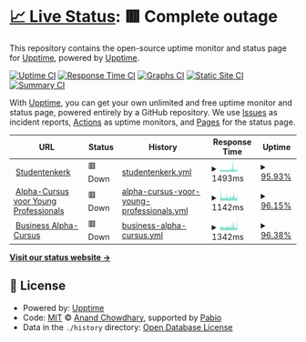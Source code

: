 # [📈 Live Status](https://upptime.github.io/upptime): <!--live status--> **🟥 Complete outage**

This repository contains the open-source uptime monitor and status page for [Upptime](https://upptime.js.org), powered by [Upptime](https://github.com/upptime/upptime).

[![Uptime CI](https://github.com/Phaf4IT/upptime-studentenkerk/workflows/Uptime%20CI/badge.svg)](https://github.com/Phaf4IT/upptime-studentenkerk/actions?query=workflow%3A%22Uptime+CI%22)
[![Response Time CI](https://github.com/Phaf4IT/upptime-studentenkerk/workflows/Response%20Time%20CI/badge.svg)](https://github.com/Phaf4IT/upptime-studentenkerk/actions?query=workflow%3A%22Response+Time+CI%22)
[![Graphs CI](https://github.com/Phaf4IT/upptime-studentenkerk/workflows/Graphs%20CI/badge.svg)](https://github.com/Phaf4IT/upptime-studentenkerk/actions?query=workflow%3A%22Graphs+CI%22)
[![Static Site CI](https://github.com/Phaf4IT/upptime-studentenkerk/workflows/Static%20Site%20CI/badge.svg)](https://github.com/Phaf4IT/upptime-studentenkerk/actions?query=workflow%3A%22Static+Site+CI%22)
[![Summary CI](https://github.com/Phaf4IT/upptime-studentenkerk/workflows/Summary%20CI/badge.svg)](https://github.com/Phaf4IT/upptime-studentenkerk/actions?query=workflow%3A%22Summary+CI%22)

With [Upptime](https://upptime.js.org), you can get your own unlimited and free uptime monitor and status page, powered entirely by a GitHub repository. We use [Issues](https://github.com/upptime/upptime/issues) as incident reports, [Actions](https://github.com/Phaf4IT/upptime-studentenkerk/actions) as uptime monitors, and [Pages](https://upptime.github.io/upptime) for the status page.

<!--start: status pages-->
<!-- This summary is generated by Upptime (https://github.com/upptime/upptime) -->
<!-- Do not edit this manually, your changes will be overwritten -->
<!-- prettier-ignore -->
| URL | Status | History | Response Time | Uptime |
| --- | ------ | ------- | ------------- | ------ |
| <img alt="" src="https://icons.duckduckgo.com/ip3/www.studentenkerk.nl.ico" height="13"> [Studentenkerk](https://www.studentenkerk.nl) | 🟥 Down | [studentenkerk.yml](https://github.com/Phaf4IT/upptime-studentenkerk/commits/HEAD/history/studentenkerk.yml) | <details><summary><img alt="Response time graph" src="./graphs/studentenkerk/response-time-week.png" height="20"> 1493ms</summary><br><a href="https://Phaf4IT.github.io/upptime-studentenkerk/history/studentenkerk"><img alt="Response time 1651" src="https://img.shields.io/endpoint?url=https%3A%2F%2Fraw.githubusercontent.com%2FPhaf4IT%2Fupptime-studentenkerk%2FHEAD%2Fapi%2Fstudentenkerk%2Fresponse-time.json"></a><br><a href="https://Phaf4IT.github.io/upptime-studentenkerk/history/studentenkerk"><img alt="24-hour response time 1655" src="https://img.shields.io/endpoint?url=https%3A%2F%2Fraw.githubusercontent.com%2FPhaf4IT%2Fupptime-studentenkerk%2FHEAD%2Fapi%2Fstudentenkerk%2Fresponse-time-day.json"></a><br><a href="https://Phaf4IT.github.io/upptime-studentenkerk/history/studentenkerk"><img alt="7-day response time 1493" src="https://img.shields.io/endpoint?url=https%3A%2F%2Fraw.githubusercontent.com%2FPhaf4IT%2Fupptime-studentenkerk%2FHEAD%2Fapi%2Fstudentenkerk%2Fresponse-time-week.json"></a><br><a href="https://Phaf4IT.github.io/upptime-studentenkerk/history/studentenkerk"><img alt="30-day response time 1453" src="https://img.shields.io/endpoint?url=https%3A%2F%2Fraw.githubusercontent.com%2FPhaf4IT%2Fupptime-studentenkerk%2FHEAD%2Fapi%2Fstudentenkerk%2Fresponse-time-month.json"></a><br><a href="https://Phaf4IT.github.io/upptime-studentenkerk/history/studentenkerk"><img alt="1-year response time 1651" src="https://img.shields.io/endpoint?url=https%3A%2F%2Fraw.githubusercontent.com%2FPhaf4IT%2Fupptime-studentenkerk%2FHEAD%2Fapi%2Fstudentenkerk%2Fresponse-time-year.json"></a></details> | <details><summary><a href="https://Phaf4IT.github.io/upptime-studentenkerk/history/studentenkerk">95.93%</a></summary><a href="https://Phaf4IT.github.io/upptime-studentenkerk/history/studentenkerk"><img alt="All-time uptime 98.50%" src="https://img.shields.io/endpoint?url=https%3A%2F%2Fraw.githubusercontent.com%2FPhaf4IT%2Fupptime-studentenkerk%2FHEAD%2Fapi%2Fstudentenkerk%2Fuptime.json"></a><br><a href="https://Phaf4IT.github.io/upptime-studentenkerk/history/studentenkerk"><img alt="24-hour uptime 98.19%" src="https://img.shields.io/endpoint?url=https%3A%2F%2Fraw.githubusercontent.com%2FPhaf4IT%2Fupptime-studentenkerk%2FHEAD%2Fapi%2Fstudentenkerk%2Fuptime-day.json"></a><br><a href="https://Phaf4IT.github.io/upptime-studentenkerk/history/studentenkerk"><img alt="7-day uptime 95.93%" src="https://img.shields.io/endpoint?url=https%3A%2F%2Fraw.githubusercontent.com%2FPhaf4IT%2Fupptime-studentenkerk%2FHEAD%2Fapi%2Fstudentenkerk%2Fuptime-week.json"></a><br><a href="https://Phaf4IT.github.io/upptime-studentenkerk/history/studentenkerk"><img alt="30-day uptime 95.32%" src="https://img.shields.io/endpoint?url=https%3A%2F%2Fraw.githubusercontent.com%2FPhaf4IT%2Fupptime-studentenkerk%2FHEAD%2Fapi%2Fstudentenkerk%2Fuptime-month.json"></a><br><a href="https://Phaf4IT.github.io/upptime-studentenkerk/history/studentenkerk"><img alt="1-year uptime 98.50%" src="https://img.shields.io/endpoint?url=https%3A%2F%2Fraw.githubusercontent.com%2FPhaf4IT%2Fupptime-studentenkerk%2FHEAD%2Fapi%2Fstudentenkerk%2Fuptime-year.json"></a></details>
| <img alt="" src="https://icons.duckduckgo.com/ip3/young-professional.alphautrecht.nl.ico" height="13"> [Alpha-Cursus voor Young Professionals](https://young-professional.alphautrecht.nl/) | 🟥 Down | [alpha-cursus-voor-young-professionals.yml](https://github.com/Phaf4IT/upptime-studentenkerk/commits/HEAD/history/alpha-cursus-voor-young-professionals.yml) | <details><summary><img alt="Response time graph" src="./graphs/alpha-cursus-voor-young-professionals/response-time-week.png" height="20"> 1142ms</summary><br><a href="https://Phaf4IT.github.io/upptime-studentenkerk/history/alpha-cursus-voor-young-professionals"><img alt="Response time 1268" src="https://img.shields.io/endpoint?url=https%3A%2F%2Fraw.githubusercontent.com%2FPhaf4IT%2Fupptime-studentenkerk%2FHEAD%2Fapi%2Falpha-cursus-voor-young-professionals%2Fresponse-time.json"></a><br><a href="https://Phaf4IT.github.io/upptime-studentenkerk/history/alpha-cursus-voor-young-professionals"><img alt="24-hour response time 1221" src="https://img.shields.io/endpoint?url=https%3A%2F%2Fraw.githubusercontent.com%2FPhaf4IT%2Fupptime-studentenkerk%2FHEAD%2Fapi%2Falpha-cursus-voor-young-professionals%2Fresponse-time-day.json"></a><br><a href="https://Phaf4IT.github.io/upptime-studentenkerk/history/alpha-cursus-voor-young-professionals"><img alt="7-day response time 1142" src="https://img.shields.io/endpoint?url=https%3A%2F%2Fraw.githubusercontent.com%2FPhaf4IT%2Fupptime-studentenkerk%2FHEAD%2Fapi%2Falpha-cursus-voor-young-professionals%2Fresponse-time-week.json"></a><br><a href="https://Phaf4IT.github.io/upptime-studentenkerk/history/alpha-cursus-voor-young-professionals"><img alt="30-day response time 1226" src="https://img.shields.io/endpoint?url=https%3A%2F%2Fraw.githubusercontent.com%2FPhaf4IT%2Fupptime-studentenkerk%2FHEAD%2Fapi%2Falpha-cursus-voor-young-professionals%2Fresponse-time-month.json"></a><br><a href="https://Phaf4IT.github.io/upptime-studentenkerk/history/alpha-cursus-voor-young-professionals"><img alt="1-year response time 1268" src="https://img.shields.io/endpoint?url=https%3A%2F%2Fraw.githubusercontent.com%2FPhaf4IT%2Fupptime-studentenkerk%2FHEAD%2Fapi%2Falpha-cursus-voor-young-professionals%2Fresponse-time-year.json"></a></details> | <details><summary><a href="https://Phaf4IT.github.io/upptime-studentenkerk/history/alpha-cursus-voor-young-professionals">96.15%</a></summary><a href="https://Phaf4IT.github.io/upptime-studentenkerk/history/alpha-cursus-voor-young-professionals"><img alt="All-time uptime 98.41%" src="https://img.shields.io/endpoint?url=https%3A%2F%2Fraw.githubusercontent.com%2FPhaf4IT%2Fupptime-studentenkerk%2FHEAD%2Fapi%2Falpha-cursus-voor-young-professionals%2Fuptime.json"></a><br><a href="https://Phaf4IT.github.io/upptime-studentenkerk/history/alpha-cursus-voor-young-professionals"><img alt="24-hour uptime 98.26%" src="https://img.shields.io/endpoint?url=https%3A%2F%2Fraw.githubusercontent.com%2FPhaf4IT%2Fupptime-studentenkerk%2FHEAD%2Fapi%2Falpha-cursus-voor-young-professionals%2Fuptime-day.json"></a><br><a href="https://Phaf4IT.github.io/upptime-studentenkerk/history/alpha-cursus-voor-young-professionals"><img alt="7-day uptime 96.15%" src="https://img.shields.io/endpoint?url=https%3A%2F%2Fraw.githubusercontent.com%2FPhaf4IT%2Fupptime-studentenkerk%2FHEAD%2Fapi%2Falpha-cursus-voor-young-professionals%2Fuptime-week.json"></a><br><a href="https://Phaf4IT.github.io/upptime-studentenkerk/history/alpha-cursus-voor-young-professionals"><img alt="30-day uptime 95.58%" src="https://img.shields.io/endpoint?url=https%3A%2F%2Fraw.githubusercontent.com%2FPhaf4IT%2Fupptime-studentenkerk%2FHEAD%2Fapi%2Falpha-cursus-voor-young-professionals%2Fuptime-month.json"></a><br><a href="https://Phaf4IT.github.io/upptime-studentenkerk/history/alpha-cursus-voor-young-professionals"><img alt="1-year uptime 98.41%" src="https://img.shields.io/endpoint?url=https%3A%2F%2Fraw.githubusercontent.com%2FPhaf4IT%2Fupptime-studentenkerk%2FHEAD%2Fapi%2Falpha-cursus-voor-young-professionals%2Fuptime-year.json"></a></details>
| <img alt="" src="https://icons.duckduckgo.com/ip3/businessalphautrecht.nl.ico" height="13"> [Business Alpha-Cursus](http://businessalphautrecht.nl/) | 🟥 Down | [business-alpha-cursus.yml](https://github.com/Phaf4IT/upptime-studentenkerk/commits/HEAD/history/business-alpha-cursus.yml) | <details><summary><img alt="Response time graph" src="./graphs/business-alpha-cursus/response-time-week.png" height="20"> 1342ms</summary><br><a href="https://Phaf4IT.github.io/upptime-studentenkerk/history/business-alpha-cursus"><img alt="Response time 1443" src="https://img.shields.io/endpoint?url=https%3A%2F%2Fraw.githubusercontent.com%2FPhaf4IT%2Fupptime-studentenkerk%2FHEAD%2Fapi%2Fbusiness-alpha-cursus%2Fresponse-time.json"></a><br><a href="https://Phaf4IT.github.io/upptime-studentenkerk/history/business-alpha-cursus"><img alt="24-hour response time 1780" src="https://img.shields.io/endpoint?url=https%3A%2F%2Fraw.githubusercontent.com%2FPhaf4IT%2Fupptime-studentenkerk%2FHEAD%2Fapi%2Fbusiness-alpha-cursus%2Fresponse-time-day.json"></a><br><a href="https://Phaf4IT.github.io/upptime-studentenkerk/history/business-alpha-cursus"><img alt="7-day response time 1342" src="https://img.shields.io/endpoint?url=https%3A%2F%2Fraw.githubusercontent.com%2FPhaf4IT%2Fupptime-studentenkerk%2FHEAD%2Fapi%2Fbusiness-alpha-cursus%2Fresponse-time-week.json"></a><br><a href="https://Phaf4IT.github.io/upptime-studentenkerk/history/business-alpha-cursus"><img alt="30-day response time 1415" src="https://img.shields.io/endpoint?url=https%3A%2F%2Fraw.githubusercontent.com%2FPhaf4IT%2Fupptime-studentenkerk%2FHEAD%2Fapi%2Fbusiness-alpha-cursus%2Fresponse-time-month.json"></a><br><a href="https://Phaf4IT.github.io/upptime-studentenkerk/history/business-alpha-cursus"><img alt="1-year response time 1443" src="https://img.shields.io/endpoint?url=https%3A%2F%2Fraw.githubusercontent.com%2FPhaf4IT%2Fupptime-studentenkerk%2FHEAD%2Fapi%2Fbusiness-alpha-cursus%2Fresponse-time-year.json"></a></details> | <details><summary><a href="https://Phaf4IT.github.io/upptime-studentenkerk/history/business-alpha-cursus">96.38%</a></summary><a href="https://Phaf4IT.github.io/upptime-studentenkerk/history/business-alpha-cursus"><img alt="All-time uptime 98.40%" src="https://img.shields.io/endpoint?url=https%3A%2F%2Fraw.githubusercontent.com%2FPhaf4IT%2Fupptime-studentenkerk%2FHEAD%2Fapi%2Fbusiness-alpha-cursus%2Fuptime.json"></a><br><a href="https://Phaf4IT.github.io/upptime-studentenkerk/history/business-alpha-cursus"><img alt="24-hour uptime 98.32%" src="https://img.shields.io/endpoint?url=https%3A%2F%2Fraw.githubusercontent.com%2FPhaf4IT%2Fupptime-studentenkerk%2FHEAD%2Fapi%2Fbusiness-alpha-cursus%2Fuptime-day.json"></a><br><a href="https://Phaf4IT.github.io/upptime-studentenkerk/history/business-alpha-cursus"><img alt="7-day uptime 96.38%" src="https://img.shields.io/endpoint?url=https%3A%2F%2Fraw.githubusercontent.com%2FPhaf4IT%2Fupptime-studentenkerk%2FHEAD%2Fapi%2Fbusiness-alpha-cursus%2Fuptime-week.json"></a><br><a href="https://Phaf4IT.github.io/upptime-studentenkerk/history/business-alpha-cursus"><img alt="30-day uptime 95.93%" src="https://img.shields.io/endpoint?url=https%3A%2F%2Fraw.githubusercontent.com%2FPhaf4IT%2Fupptime-studentenkerk%2FHEAD%2Fapi%2Fbusiness-alpha-cursus%2Fuptime-month.json"></a><br><a href="https://Phaf4IT.github.io/upptime-studentenkerk/history/business-alpha-cursus"><img alt="1-year uptime 98.40%" src="https://img.shields.io/endpoint?url=https%3A%2F%2Fraw.githubusercontent.com%2FPhaf4IT%2Fupptime-studentenkerk%2FHEAD%2Fapi%2Fbusiness-alpha-cursus%2Fuptime-year.json"></a></details>

<!--end: status pages-->

[**Visit our status website →**](https://upptime.github.io/upptime)

## 📄 License

- Powered by: [Upptime](https://github.com/upptime/upptime)
- Code: [MIT](./LICENSE) © [Anand Chowdhary](https://anandchowdhary.com), supported by [Pabio](https://pabio.com)
- Data in the `./history` directory: [Open Database License](https://opendatacommons.org/licenses/odbl/1-0/)
